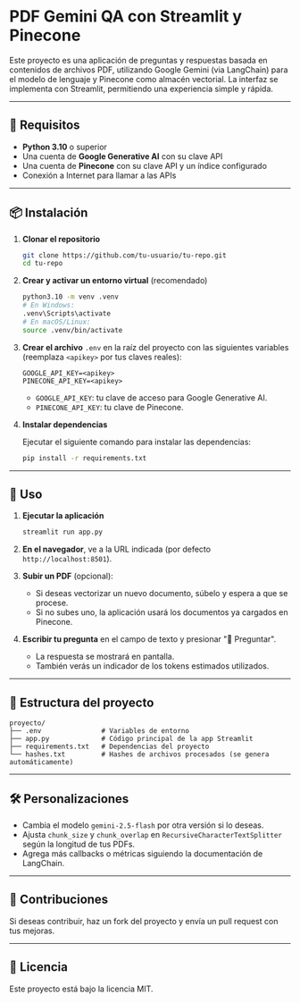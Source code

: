 # PDF Gemini QA con Streamlit y Pinecone

Este proyecto es una aplicación de preguntas y respuestas basada en contenidos de archivos PDF, utilizando Google Gemini (via LangChain) para el modelo de lenguaje y Pinecone como almacén vectorial. La interfaz se implementa con Streamlit, permitiendo una experiencia simple y rápida.

---

## 📝 Requisitos

- **Python 3.10** o superior
- Una cuenta de **Google Generative AI** con su clave API
- Una cuenta de **Pinecone** con su clave API y un índice configurado
- Conexión a Internet para llamar a las APIs

---

## 📦 Instalación

1. **Clonar el repositorio**

   ```bash
   git clone https://github.com/tu-usuario/tu-repo.git
   cd tu-repo
   ```

2. **Crear y activar un entorno virtual** (recomendado)

   ```bash
   python3.10 -m venv .venv
   # En Windows:
   .venv\Scripts\activate
   # En macOS/Linux:
   source .venv/bin/activate
   ```

3. **Crear el archivo** `.env` en la raíz del proyecto con las siguientes variables (reemplaza `<apikey>` por tus claves reales):

   ```env
   GOOGLE_API_KEY=<apikey>
   PINECONE_API_KEY=<apikey>
   ```

   - `GOOGLE_API_KEY`: tu clave de acceso para Google Generative AI.
   - `PINECONE_API_KEY`: tu clave de Pinecone.
   

4. **Instalar dependencias**

   Ejecutar el siguiente comando para instalar las dependencias:

   ```bash
   pip install -r requirements.txt
   ```

---

## 🚀 Uso

1. **Ejecutar la aplicación**

   ```bash
   streamlit run app.py
   ```

2. **En el navegador**, ve a la URL indicada (por defecto `http://localhost:8501`).

3. **Subir un PDF** (opcional):

   - Si deseas vectorizar un nuevo documento, súbelo y espera a que se procese.
   - Si no subes uno, la aplicación usará los documentos ya cargados en Pinecone.

4. **Escribir tu pregunta** en el campo de texto y presionar "💬 Preguntar".

   - La respuesta se mostrará en pantalla.
   - También verás un indicador de los tokens estimados utilizados.

---

## 📂 Estructura del proyecto

```
proyecto/
├── .env               # Variables de entorno
├── app.py             # Código principal de la app Streamlit
├── requirements.txt   # Dependencias del proyecto
└── hashes.txt         # Hashes de archivos procesados (se genera automáticamente)
```

---

## 🛠️ Personalizaciones

- Cambia el modelo `gemini-2.5-flash` por otra versión si lo deseas.
- Ajusta `chunk_size` y `chunk_overlap` en `RecursiveCharacterTextSplitter` según la longitud de tus PDFs.
- Agrega más callbacks o métricas siguiendo la documentación de LangChain.

---

## 🤝 Contribuciones

Si deseas contribuir, haz un fork del proyecto y envía un pull request con tus mejoras.

---

## 📄 Licencia

Este proyecto está bajo la licencia MIT.

